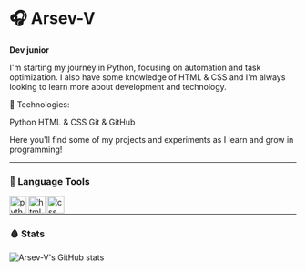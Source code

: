<h1>🎧 Arsev-V</h1>

**Dev junior**

I'm starting my journey in Python, focusing on automation and task optimization. I also have some knowledge of HTML & CSS and I'm always looking to learn more about development and technology.

📌 Technologies:

Python
HTML & CSS
Git & GitHub

Here you'll find some of my projects and experiments as I learn and grow in programming!

<hr>

### 🧰 Language Tools

<img align='left' alt='python' width='30px' style='padding-right : 10px:' src="https://cdn.jsdelivr.net/gh/devicons/devicon@latest/icons/python/python-original.svg" />
          
<img align='left' alt='html' width='30px' style='padding-right : 10px:' 
 src="https://cdn.jsdelivr.net/gh/devicons/devicon@latest/icons/html5/html5-original.svg" />

<img align='left' alt='css' width='30px' style='padding-right : 10px:' src="https://cdn.jsdelivr.net/gh/devicons/devicon@latest/icons/css3/css3-original.svg" />

<br>

<hr>

### 🩸 Stats

![Arsev-V's GitHub stats](https://github-readme-stats.vercel.app/api?username=Arsev-V&show_icons=true&theme=shadow_red )
